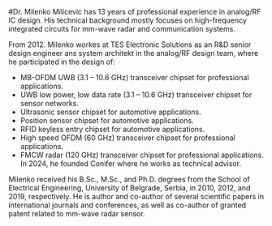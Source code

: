 #Dr. Milenko Milicevic 
has 13 years of professional experience in analog/RF IC design. His technical background mostly focuses on high-frequency integrated circuits for mm-wave radar and communication systems.

From 2012. Milenko workes at TES Electronic Solutions as an R&D senior design engineer ans system architekt in the analog/RF design team, where he participated in the design of:
- MB-OFDM UWB (3.1 – 10.6 GHz) transceiver chipset for professional applications.
- UWB low power, low data rate (3.1 – 10.6 GHz) transceiver chipset for sensor networks.
- Ultrasonic sensor chipset for automotive applications.
- Position sensor chipset for automotive applications.
- RFID keyless entry chipset for automotive applications.
- High speed OFDM (60 GHz) transceiver chipset for professional applications.
- FMCW radar (120 GHz) transceiver chipset for professional applications.
In 2024, he founded Conifer where he works as technical advisor.

Milenko received his B.Sc., M.Sc., and Ph.D. degrees from the School of Electrical Engineering, University of Belgrade, Serbia, in 2010, 2012, and 2019, respectively. He is author and co-author of several scientific papers in international journals and conferences, as well as co-author of granted patent related to mm-wave radar sensor.
